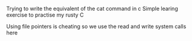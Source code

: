 Trying to write the equivalent of the cat command in c
Simple learing exercise to practise my rusty C

Using file pointers is cheating so we use the read and write system calls here

